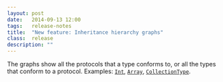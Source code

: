 ```yaml
---
layout: post
date:   2014-09-13 12:00
tags:   release-notes
title:  "New feature: Inheritance hierarchy graphs"
class:  release
description: ""
---
```


The graphs show all the protocols that a type conforms to, or all the types that conform to a protocol. Examples: [`Int`](/type/Int/hierarchy/), [`Array`](/type/Array/hierarchy/), [`CollectionType`](/protocol/CollectionType/hierarchy/).

